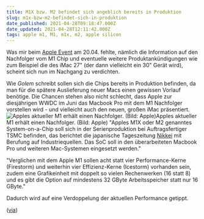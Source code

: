 ```yaml
---
title: M1X bzw. M2 befindet sich angeblich bereits in Produktion
slug: m1x-bzw-m2-befindet-sich-in-produktion
date_published: 2021-04-28T09:18:47.000Z
date_updated: 2021-04-28T12:11:42.000Z
tags: apple m1, M1, m1x, m2, apple silicon
---
```


Was mir beim [Apple Event](__GHOST_URL__/das-war-apple-event-am-20-04/) am 20.04. fehlte, nämlich die Information auf den Nachfolger vom M1 Chip und eventuelle weitere Produktankündigungen wie zum Beispiel die des iMac 27" (der dann vielleicht ein 30" Gerät wird), scheint sich nun im Nachgang zu verdichten. 

Wie *Golem* schreibt sollen sich die Chips bereits in Produktion befinden, da man für die spätere Auslieferung neuer Macs einen gewissen Vorlauf benötige. Die Chancen stehen also nicht schlecht, dass Apple zur diesjährigen WWDC im Juni das Macbook Pro mit dem M1 Nachfolger vorstellen wird - und vielleicht auch den neuen, großen iMac präsentiert. 
![Apples aktueller M1 erhält einen Nachfolger. (Bild: Apple)](__GHOST_URL__/content/images/2021/04/156055-270555-270552-1.png)Apples aktueller M1 erhält einen Nachfolger. (Bild: Apple)
"Apples M1X oder M2 genanntes System-on-a-Chip soll sich in der Serienproduktion bei Auftragsfertiger TSMC befinden, das berichtet die japanische Tageszeitung [Nikkei](https://asia.nikkei.com/Business/Tech/Semiconductors/Apple-s-follow-up-to-M1-chip-goes-into-mass-production-for-Mac) mit Berufung auf Industriequellen. Das SoC soll in den überarbeiteten Macbook Pro und weiteren Mac-Systemen eingesetzt werden."

"Verglichen mit dem Apple M1 sollen acht statt vier Performance-Kerne (Firestorm) und weiterhin vier Effizienz-Kerne (Icestorm) vorhanden sein, zudem eine Grafikeinheit mit doppelt so vielen Rechenwerken (16 statt 8) und es gibt die Option auf mindestens 32 GByte Arbeitsspeicher statt nur 16 GByte."

Dadurch wird auf eine Verdoppelung der aktuellen Performance getippt.

([via](https://www.golem.de/news/apple-silicon-m1x-m2-fuer-macbook-pro-soll-in-produktion-sein-2104-156055.html))
